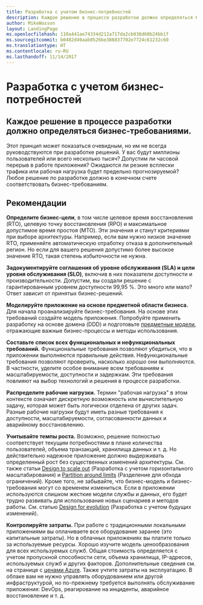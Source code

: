 ```yaml
---
title: Разработка с учетом бизнес-потребностей
description: Каждое решение в процессе разработки должно определяться бизнес-требованиями.
author: MikeWasson
layout: LandingPage
ms.openlocfilehash: 110a441ae74334d212a717da2cb038d60b24bb1f
ms.sourcegitcommit: b0482d49aab0526be386837702e7724c61232c60
ms.translationtype: HT
ms.contentlocale: ru-RU
ms.lasthandoff: 11/14/2017
---
```

# <a name="build-for-the-needs-of-the-business"></a>Разработка с учетом бизнес-потребностей

## <a name="every-design-decision-must-be-justified-by-a-business-requirement"></a>Каждое решение в процессе разработки должно определяться бизнес-требованиями.

Этот принцип может показаться очевидным, но им не всегда руководствуются при разработке решений. У вас будут миллионы пользователей или всего несколько тысяч? Допустим ли часовой перерыв в работе приложения? Ожидаются ли резкие всплески трафика или рабочая нагрузка будет предельно прогнозируемой? Любое решение по разработке должно в конечном счете соответствовать бизнес-требованиям. 

## <a name="recommendations"></a>Рекомендации

**Определите бизнес-цели**, в том числе целевое время восстановления (RTO), целевую точку восстановления (RPO) и максимальное допустимое время простоя (MTO). Эти значения и станут критериями при выборе архитектуры. Например, если вам нужно низкое значение RTO, применяйте автоматическую отработку отказа в дополнительный регион. Но если для вашего решения допустимо более высокое значение RTO, такая степень избыточности не нужна.

**Задокументируйте соглашения об уровне обслуживания (SLA) и цели уровня обслуживания (SLO)**, включив в них показатели доступности и производительности. Допустим, вы создали решение с гарантированным уровнем доступности 99,95 %. Это много или мало? Ответ зависит от принятых бизнес-решений. 

**Моделируйте приложение на основе предметной области бизнеса.** Для начала проанализируйте бизнес-требования. На основе этих требований создайте модель приложения. Попробуйте применить разработку на основе домена (DDD) и подготовьте [предметные модели][domain-model], отражающие важные бизнес-процессы и методы использования. 

**Составьте список всех функциональных и нефункциональных требований.** Функциональные требования позволяют убедиться, что в приложении выполняются правильные действия. Нефункциональные требования позволяют проверить, насколько *хорошо* они выполняются. В частности, уделите особое внимание всем требованиям к масштабируемости, доступности и задержкам. Эти требования повлияют на выбор технологий и решения в процессе разработки.

**Распределите рабочие нагрузки.** Термин "рабочая нагрузка" в этом контексте означает дискретную возможность или вычислительную задачу, которая может быть логически отделена от других задач. Разные рабочие нагрузки будут иметь разные требования к доступности, масштабируемости, согласованности данных и аварийному восстановлению. 

**Учитывайте темпы роста.** Возможно, решение полностью соответствует текущим потребностями в плане количества пользователей, объема транзакций, хранилища данных и т. д. Но действительно надежное приложение должно выдерживать определенный рост без существенных изменений архитектуры. См. также статьи [Design to scale out](scale-out.md) (Разработка с учетом горизонтального масштабирования) и [Partition around limits](partition.md) (Разделение для обхода ограничений). Кроме того, не забывайте, что бизнес-модель и бизнес-требования могут со временем измениться. Если в приложении используются слишком жесткие модели службы и данных, его будет трудно развивать для использования новых сценариев и методов работы. См. статью [Design for evolution](design-for-evolution.md) (Разработка с учетом будущих изменений).

**Контролируйте затраты.** При работе с традиционными локальными приложениями вы оплачиваете все оборудование заранее (это капитальные затраты). Но в облачных приложениях вы платите только за используемые ресурсы. Хорошо изучите модель ценообразования для всех используемых служб. Общая стоимость определяется с учетом пропускной способности сети, объема хранилища, IP-адресов, используемых служб и других факторов. Дополнительные сведения см. на странице с [ценами Azure][pricing]. Также учтите затраты на эксплуатацию. В облаке вам не нужно управлять оборудованием или другой инфраструктурой, но по-прежнему требуется выполнять обслуживание приложения: DevOps, реагирование на инциденты, аварийное восстановление и т. д. 

[domain-model]: https://martinfowler.com/eaaCatalog/domainModel.html
[pricing]: https://azure.microsoft.com/pricing/
